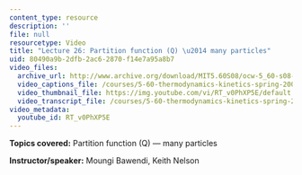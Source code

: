 ```yaml
---
content_type: resource
description: ''
file: null
resourcetype: Video
title: "Lecture 26: Partition function (Q) \u2014 many particles"
uid: 80490a9b-2dfb-2ac6-2870-f14e7a95a8b7
video_files:
  archive_url: http://www.archive.org/download/MIT5.60S08/ocw-5_60-s08-lec26_300k.mp4
  video_captions_file: /courses/5-60-thermodynamics-kinetics-spring-2008/e619f4451f5d5584aa5e5f539c672bc0_RT_v0PhXP5E.vtt
  video_thumbnail_file: https://img.youtube.com/vi/RT_v0PhXP5E/default.jpg
  video_transcript_file: /courses/5-60-thermodynamics-kinetics-spring-2008/05d8ab199ea8e3b068ccfccaa096e280_RT_v0PhXP5E.pdf
video_metadata:
  youtube_id: RT_v0PhXP5E
---
```


**Topics covered:** Partition function (Q) — many particles

**Instructor/speaker:** Moungi Bawendi, Keith Nelson